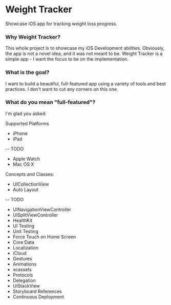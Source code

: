 # Weight Tracker
Showcase iOS app for tracking weight loss progress.

### Why Weight Tracker?
This whole project is to showcase my iOS Development abilities. Obviously, the app is not a novel idea, and it was not meant to be. Weight Tracker is a simple app - I want the focus to be on the implementation.

### What is the goal?
I want to build a beautiful, full-featured app using a variety of tools and best practices.  I don't want to cut any corners on this one.

### What do you mean "full-featured"?
I'm glad you asked:

Supported Platforms
* iPhone
* iPad

-- TODO

* Apple Watch
* Mac OS X

Concepts and Classes:

* UICollectionView
* Auto Layout

-- TODO

* UINavigationViewController
* UISplitViewController
* HealthKit
* UI Testing
* Unit Testing
* Force Touch on Home Screen
* Core Data
* Localization
* iCloud
* Gestures
* Animations
* xcassets
* Protocols
* Delegation
* UIStackView
* Storyboard References
* Continuous Deployment
